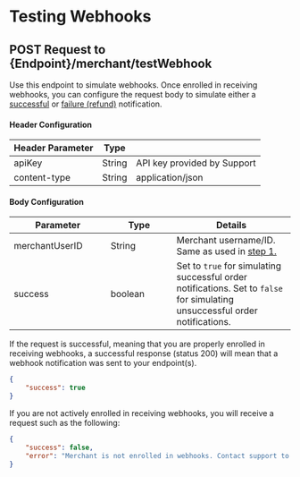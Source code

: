 # Testing Webhooks

## **POST Request to {Endpoint}/merchant/testWebhook**

Use this endpoint to simulate webhooks. Once enrolled in receiving webhooks, you can configure the request body to simulate either a [successful](broken-reference) or [failure (refund)](broken-reference) notification.

#### Header Configuration

| Header Parameter | Type   |                             |
| ---------------- | ------ | --------------------------- |
| apiKey           | String | API key provided by Support |
| content-type     | String | application/json            |

#### Body Configuration

<table><thead><tr><th width="214.33333333333331">Parameter</th><th width="171">Type</th><th width="354.6666666666667">Details</th></tr></thead><tbody><tr><td>merchantUserID</td><td>String</td><td>Merchant username/ID. Same as used in <a href="broken-reference">step 1.</a></td></tr><tr><td>success</td><td>boolean</td><td>Set to <code>true</code> for simulating successful order notifications. Set to <code>false</code> for simulating unsuccessful order notifications.</td></tr></tbody></table>

If the request is successful, meaning that you are properly enrolled in receiving webhooks, a successful response (status 200) will mean that a webhook notification was sent to your endpoint(s).

```json
{
    "success": true
}
```

If you are not actively enrolled in receiving webhooks, you will receive a request such as the following:

```json
{
    "success": false,
    "error": "Merchant is not enrolled in webhooks. Contact support to enroll."
}
```
